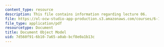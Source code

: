 ```yaml
---
content_type: resource
description: This file contains information regarding lecture 06.
file: https://ol-ocw-studio-app-production.s3.amazonaws.com/courses/6-170-software-studio-spring-2013/7d560f916b107a65a0abbcf8e0a1b13c_MIT6_170S13_06-dc-objt-mod.pdf
file_type: application/pdf
resourcetype: Document
title: Document Object Model
uid: 7d560f91-6b10-7a65-a0ab-bcf8e0a1b13c
---
```

